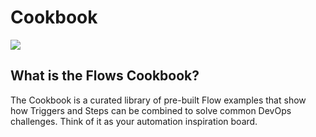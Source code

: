 # Cookbook

![](https://lh7-rt.googleusercontent.com/docsz/AD_4nXcRWaceZaZDTb6oKsMTZ5oW8b-07Ybk7BbiKhgH2E6fD3sIZ7PO4pvsPAWkzFIxfT1nw0jL0IvuaoW3yaOxIqEskSKiNW-w_2b_r5Dn9H78tv7kozAJu5kxCGGnqR5VnS0mpsX6xg?key=KGRvWmZl-fuCdLy1wb0cBoXd)

## What is the Flows Cookbook?

The Cookbook is a curated library of pre-built Flow examples that show how Triggers and Steps can be combined to solve common DevOps challenges. Think of it as your automation inspiration board.

